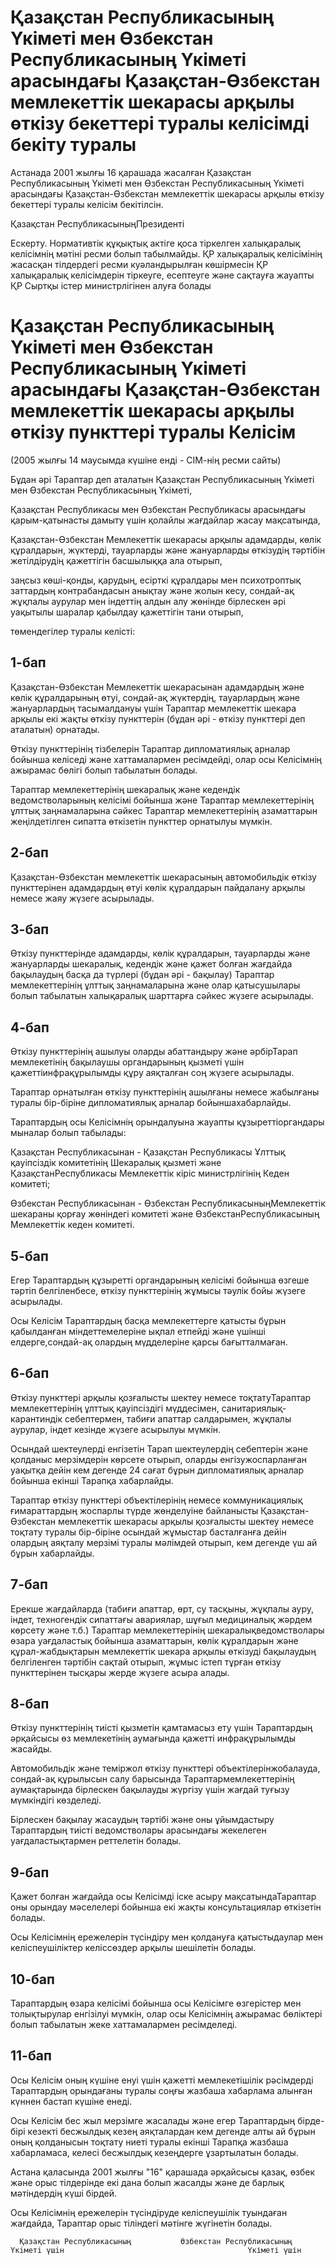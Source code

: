 # Қазақстан Республикасының Үкіметі мен Өзбекстан Республикасының Үкіметі арасындағы Қазақстан-Өзбекстан мемлекеттік шекарасы арқылы өткізу бекеттері туралы келісімді бекіту туралы

Астанада 2001 жылғы 16 қарашада жасалған Қазақстан Республикасының Үкіметі мен Өзбекстан Республикасының Үкіметі арасындағы Қазақстан-Өзбекстан мемлекеттік шекарасы арқылы өткізу бекеттері туралы келісім бекітілсін.

Қазақстан РеспубликасыныңПрезиденті

Ескерту. Нормативтік құқықтық актіге қоса тіркелген халықаралық келісімнің мәтіні ресми болып табылмайды. ҚР халықаралық келісімінің жасасқан тілдердегі ресми куәландырылған көшірмесін ҚР халықаралық келісімдерін тіркеуге, есептеуге және сақтауға жауапты ҚР Сыртқы істер министрлігінен алуға болады

# Қазақстан Республикасының Үкіметі мен Өзбекстан Республикасының Үкіметі арасындағы Қазақстан-Өзбекстан мемлекеттік шекарасы арқылы өткізу пункттері туралы Келісім

(2005 жылғы 14 маусымда күшіне енді - СІМ-нің ресми сайты)

Бұдан әрі Тараптар деп аталатын Қазақстан Республикасының Үкіметі мен Өзбекстан Республикасының Үкіметі,

Қазақстан Республикасы мен Өзбекстан Республикасы арасындағы қарым-қатынасты дамыту үшін қолайлы жағдайлар жасау мақсатында,

Қазақстан-Өзбекстан Мемлекеттік шекарасы арқылы адамдарды, көлік құралдарын, жүктерді, тауарларды және жануарларды өткізудің тәртібін жетілдірудің қажеттігін басшылыққа ала отырып,

заңсыз көші-қонды, қарудың, есірткі құралдары мен психотроптық заттардың контрабандасын анықтау және жолын кесу, сондай-ақ жұқпалы аурулар мен індеттің алдын алу жөнінде бірлескен әрі уақытылы шаралар қабылдау қажеттігін тани отырып,

төмендегілер туралы келісті:

## 1-бап

Қазақстан-Өзбекстан Мемлекеттік шекарасынан адамдардың және көлік құралдарының өтуі, сондай-ақ жүктердің, тауарлардың және жануарлардың тасымалдануы үшін Тараптар мемлекеттік шекара арқылы екі жақты өткізу пункттерін (бұдан әрі - өткізу пункттері деп аталатын) орнатады.

Өткізу пункттерінің тізбелерін Тараптар дипломатиялық арналар бойынша келіседі және хаттамалармен ресімдейді, олар осы Келісімнің ажырамас бөлігі болып табылатын болады.

Тараптар мемлекеттерінің шекаралық және кедендік ведомстволарының келісімі бойынша және Тараптар мемлекеттерінің ұлттық заңнамаларына сәйкес Тараптар мемлекеттерінің азаматтарын жеңілдетілген сипатта өткізетін пункттер орнатылуы мүмкін.

## 2-бап

Қазақстан-Өзбекстан мемлекеттік шекарасының автомобильдік өткізу пункттерінен адамдардың өтуі көлік құралдарын пайдалану арқылы немесе жаяу жүзеге асырылады.

## 3-бап

Өткізу пункттерінде адамдарды, көлік құралдарын, тауарларды және жануарларды шекаралық, кедендік және қажет болған жағдайда бақылаудың басқа да түрлері (бұдан әрі - бақылау) Тараптар мемлекеттерінің ұлттық заңнамаларына және олар қатысушылары болып табылатын халықаралық шарттарға сәйкес жүзеге асырылады.

## 4-бап

Өткізу пункттерінің ашылуы оларды абаттандыру және әрбiрТарап мемлекетiнiң бақылаушы органдарының қызметi үшiн қажеттiинфрақұрылымды құру аяқталған соң жүзеге асырылады.

Тараптар орнатылған өткiзу пункттерiнiң ашылғаны немесе жабылғаны туралы бiр-бiрiне дипломатиялық арналар бойыншахабарлайды.

Тараптардың осы Келiсiмнiң орындалуына жауапты құзыреттiоргандары мыналар болып табылады:

Қазақстан Республикасынан - Қазақстан Республикасы Ұлттық қауiпсiздiк комитетiнiң Шекаралық қызметi және ҚазақстанРеспубликасы Мемлекеттiк кiрiс министрлiгiнiң Кеден комитетi;

Өзбекстан Республикасынан - Өзбекстан РеспубликасыныңМемлекеттік шекараны қорғау жөнiндегi комитетi және ӨзбекстанРеспубликасының Мемлекеттiк кеден комитетi.

## 5-бап

Егер Тараптардың құзыреттi органдарының келiсiмi бойынша өзгеше тәртiп белгiленбесе, өткiзу пункттерiнiң жұмысы тәулiк бойы жүзеге асырылады.

Осы Келiсiм Тараптардың басқа мемлекеттерге қатысты бұрын қабылданған мiндеттемелерiне ықпал етпейдi және үшiншi елдерге,сондай-ақ олардың мүдделерiне қарсы бағытталмаған.

## 6-бап

Өткiзу пункттерi арқылы қозғалысты шектеу немесе тоқтатуТараптар мемлекеттерiнiң ұлттық қауiпсiздігі мүддесiмен, санитариялық-карантиндiк себептермен, табиғи апаттар салдарымен, жұқпалы аурулар, iндет кезiнде жүзеге асырылуы мүмкiн.

Осындай шектеулердi енгiзетiн Тарап шектеулердiң себептерін және қолданыс мерзiмдерiн көрсете отырып, оларды енгiзужоспарланған уақытқа дейiн кем дегенде 24 сағат бұрын дипломатиялық арналар бойынша екiншi Тарапқа хабарлайды.

Тараптар өткiзу пункттерi объектiлерiнiң немесе коммуникациялық ғимараттардың жоспарлы түрде жөнделуiне байланысты Қазақстан-Өзбекстан мемлекеттiк шекарасы арқылы қозғалысты шектеу немесе тоқтату туралы бiр-бiрiне осындай жұмыстар басталғанға дейiн олардың аяқталу мерзiмi туралы мәлiмдей отырып, кем дегенде үш ай бұрын xaбарлайды.

## 7-бап

Ерекше жағдайларда (табиғи апаттар, өрт, су тасқыны, жұқпалы ауру, iндет, техногендiк сипаттағы авариялар, шұғыл медициналық жәрдем көрсету және т.б.) Тараптар мемлекеттерiнiң шекаралықведомстволары өзара уағдаластық бойынша азаматтарын, көлік құралдарын және құрал-жабдықтарын мемлекеттiк шекара арқылы өткiзудi бақылаудың белгiленген тәртiбiн сақтай отырып, жұмыс iстеп тұрған өткiзу пункттерiнен тысқары жерде жүзеге асыра алады.

## 8-бап

Өткiзу пункттерiнiң тиiстi қызметiн қамтамасыз ету үшiн Тараптардың әрқайсысы өз мемлекетiнiң аумағында қажеттi инфрақұрылымды жасайды.

Автомобильдiк және темiржол өткiзу пункттерi объектiлерiнжобалауда, сондай-ақ құрылысын салу барысында Тараптармемлекеттерiнiң аумақтарында бiрлескен бақылауды жүргiзу үшiн жағдай туғызу мүмкіндiгi көзделеді.

Бiрлескен бақылау жасаудың тәртiбi және оны ұйымдастыру Тараптардың тиісті ведомстволары арасындағы жекелеген уағдаластықтармен реттелетiн болады.

## 9-бап

Қажет болған жағдайда осы Келiсiмдi iске асыру мақсатындаТараптар оны орындау мәселелерi бойынша екi жақты консультациялар өткiзетiн болады.

Осы Келiсiмнiң ережелерiн түсiндiру мен қолдануға қатыстыдаулар мен келiспеушiлiктер келiссөздер арқылы шешiлетiн болады.

## 10-бап

Тараптардың өзара келiсiмi бойынша осы Келiсiмге өзгерiстер мен толықтырулар енгiзiлуi мүмкiн, олар осы Келiсiмнiң ажырамас бөлiктерi болып табылатын жеке хаттамалармен ресiмделедi.

## 11-бап

Осы Келiсiм оның күшiне енуi үшiн қажеттi мемлекетiшiлiк рәсiмдердi Тараптардың орындағаны туралы соңғы жазбаша хабарлама алынған күннен бастап күшiне енедi.

Осы Келiсiм бес жыл мерзiмге жасалады және егер Тараптардың бiрде-бiрi кезектi бесжылдық кезең аяқталардан кем дегенде алты ай бұрын оның қолданысын тоқтату ниетi туралы екiншi Тарапқа жазбаша хабарламаса, келесi бесжылдық кезеңдерге ұзартылатын болады.

Астана қаласында 2001 жылғы "16" қарашада әрқайсысы қазақ, өзбек және орыс тiлдерiнде екi дана болып жасалды және де барлық мәтiндердiң күшi бiрдей.

Осы Келiсiмнiң ережелерiн түсiндiруде келiспеушiлiк туындаған жағдайда, Тараптар орыс тiлiндегi мәтiнге жүгiнетiн болады.

      Қазақстан Республикасының           Өзбекстан Республикасының                  Yкiметi үшiн                                         Үкіметі үшін

